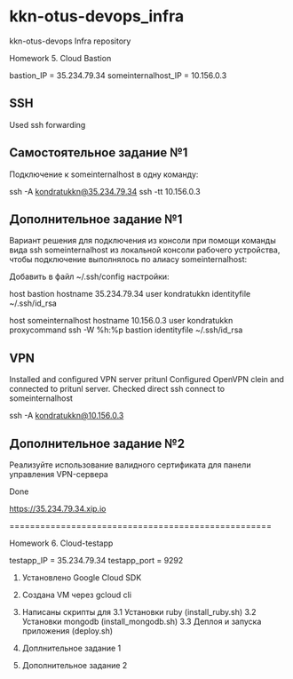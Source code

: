 # kkn-otus-devops_infra
kkn-otus-devops Infra repository

Homework 5. Cloud Bastion

bastion_IP = 35.234.79.34
someinternalhost_IP = 10.156.0.3

SSH
----------
Used ssh forwarding

Самостоятельное задание №1
---------------------------------------------------

Подключение к someinternalhost в одну команду:

ssh -A  kondratukkn@35.234.79.34 ssh -tt 10.156.0.3

Дополнительное задание №1
---------------------------------------------------
 Вариант решения для подключения из консоли при
помощи команды вида ssh someinternalhost из
локальной консоли рабочего устройства, чтобы
подключение выполнялось по алиасу someinternalhost:

Добавить в файл ~/.ssh/config настройки:

host bastion
    hostname 35.234.79.34
    user kondratukkn
    identityfile ~/.ssh/id_rsa

host someinternalhost
    hostname 10.156.0.3
    user kondratukkn
    proxycommand ssh -W %h:%p bastion
    identityfile ~/.ssh/id_rsa



VPN
-----------------
Installed and configured VPN server pritunl
Configured OpenVPN clein and connected to pritunl
server. Checked direct ssh connect to someinternalhost

ssh -A  kondratukkn@10.156.0.3


Дополнительное задание №2
---------------------------------------------------
Реализуйте использование валидного сертификата для
панели управления VPN-сервера

Done

https://35.234.79.34.xip.io


===================================================

Homework 6. Cloud-testapp

testapp_IP = 35.234.79.34
testapp_port = 9292


1. Установлено Google Cloud SDK

2. Создана VM через gcloud cli

3. Написаны скрипты для
3.1 Установки ruby (install_ruby.sh)
3.2 Установки mongodb (install_mongodb.sh)
3.3 Деплоя и запуска приложения (deploy.sh)

4. Доплнительное задание 1

5. Дополнительное задание 2
